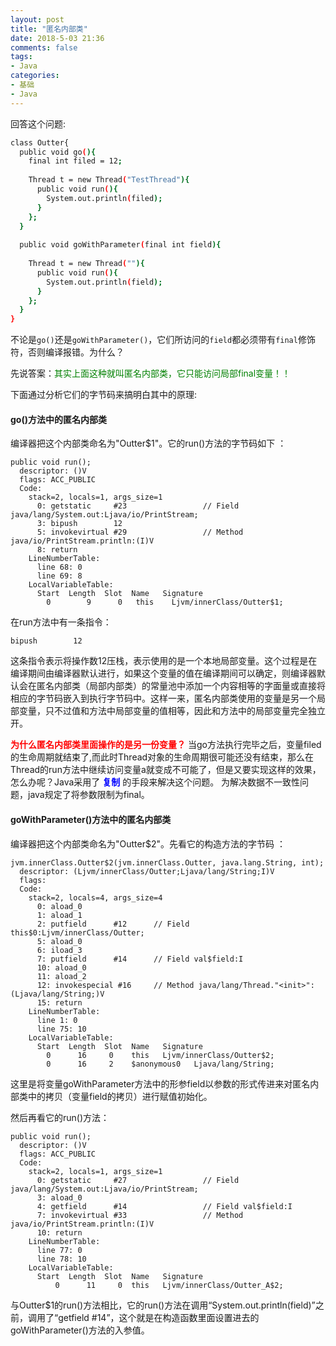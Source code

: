 ```yaml
---
layout: post
title: "匿名内部类"
date: 2018-5-03 21:36
comments: false
tags: 
- Java
categories:	
- 基础
- Java
---
```


回答这个问题:
```bash
class Outter{
  public void go(){
    final int filed = 12;
    
    Thread t = new Thread("TestThread"){
      public void run(){
        System.out.println(filed);
      }
    };
  }
  
  public void goWithParameter(final int field){
  
    Thread t = new Thread(""){
      public void run(){
        System.out.println(field);
      }
    };
  }
}
```
不论是`go()`还是`goWithParameter()`，它们所访问的`field`都必须带有`final`修饰符，否则编译报错。为什么？

<!--more-->

先说答案：<font color=green>其实上面这种就叫匿名内部类，它只能访问局部final变量！！</font>

下面通过分析它们的字节码来搞明白其中的原理:

#### go()方法中的匿名内部类
编译器把这个内部类命名为"Outter$1"。它的run()方法的字节码如下 ：

```
public void run();
  descriptor: ()V
  flags: ACC_PUBLIC
  Code:
    stack=2, locals=1, args_size=1
      0: getstatic     #23                 // Field java/lang/System.out:Ljava/io/PrintStream;
      3: bipush        12
      5: invokevirtual #29                 // Method java/io/PrintStream.println:(I)V
      8: return
    LineNumberTable:
      line 68: 0
      line 69: 8
    LocalVariableTable:
      Start  Length  Slot  Name   Signature
        0        9      0   this    Ljvm/innerClass/Outter$1;
```
在run方法中有一条指令：
```
bipush        12
```
这条指令表示将操作数12压栈，表示使用的是一个本地局部变量。这个过程是在编译期间由编译器默认进行，如果这个变量的值在编译期间可以确定，则编译器默认会在匿名内部类（局部内部类）的常量池中添加一个内容相等的字面量或直接将相应的字节码嵌入到执行字节码中。这样一来，匿名内部类使用的变量是另一个局部变量，只不过值和方法中局部变量的值相等，因此和方法中的局部变量完全独立开。

<font color=red>**为什么匿名内部类里面操作的是另一份变量？**</font>
当go方法执行完毕之后，变量filed的生命周期就结束了,而此时Thread对象的生命周期很可能还没有结束，那么在Thread的run方法中继续访问变量a就变成不可能了，但是又要实现这样的效果，怎么办呢？Java采用了 <font color=blue>**复制**</font> 的手段来解决这个问题。
为解决数据不一致性问题，java规定了将参数限制为final。


#### goWithParameter()方法中的匿名内部类
编译器把这个内部类命名为"Outter$2"。先看它的构造方法的字节码 ：
```
jvm.innerClass.Outter$2(jvm.innerClass.Outter, java.lang.String, int);
  descriptor: (Ljvm/innerClass/Outter;Ljava/lang/String;I)V
  flags:
  Code:
    stack=2, locals=4, args_size=4
      0: aload_0
      1: aload_1
      2: putfield      #12      // Field this$0:Ljvm/innerClass/Outter;
      5: aload_0
      6: iload_3
      7: putfield      #14      // Field val$field:I
      10: aload_0
      11: aload_2
      12: invokespecial #16     // Method java/lang/Thread."<init>":(Ljava/lang/String;)V
      15: return
    LineNumberTable:
      line 1: 0
      line 75: 10
    LocalVariableTable:
      Start  Length  Slot  Name   Signature
        0      16     0    this   Ljvm/innerClass/Outter$2;
        0      16     2    $anonymous0   Ljava/lang/String;
```
这里是将变量goWithParameter方法中的形参field以参数的形式传进来对匿名内部类中的拷贝（变量field的拷贝）进行赋值初始化。

然后再看它的run()方法：
```
public void run();
  descriptor: ()V
  flags: ACC_PUBLIC
  Code:
    stack=2, locals=1, args_size=1
      0: getstatic     #27                 // Field java/lang/System.out:Ljava/io/PrintStream;
      3: aload_0
      4: getfield      #14                 // Field val$field:I
      7: invokevirtual #33                 // Method java/io/PrintStream.println:(I)V
      10: return
    LineNumberTable:
      line 77: 0
      line 78: 10
    LocalVariableTable:
      Start  Length  Slot  Name   Signature
          0      11     0  this   Ljvm/innerClass/Outter_A$2;
```
与Outter$1的run()方法相比，它的run()方法在调用“System.out.println(field)”之前，调用了“getfield      #14”，这个就是在构造函数里面设置进去的goWithParameter()方法的入参值。